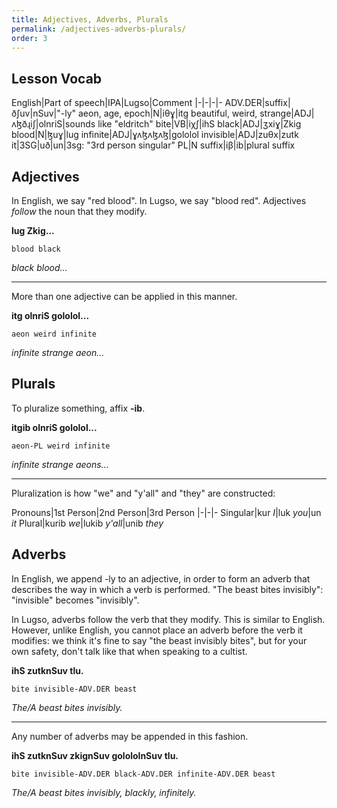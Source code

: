 ```yaml
---
title: Adjectives, Adverbs, Plurals
permalink: /adjectives-adverbs-plurals/
order: 3
---
```


## Lesson Vocab

English|Part of speech|IPA|Lugso|Comment
|-|-|-|-
ADV.DER|suffix|ðʃuv|nSuv|"-ly"
aeon, age, epoch|N|iθɣ|itg
beautiful, weird, strange|ADJ|ʌɮðɻiʃ|olnriS|sounds like "eldritch"
bite|VB|iχʃ|ihS
black|ADJ|ʒxiɣ|Zkig
blood|N|ɮuɣ|lug
infinite|ADJ|ɣʌɮʌɮʌɮ|gololol
invisible|ADJ|zuθx|zutk
it|3SG|uð|un|3sg: "3rd person singular"
PL|N suffix|iβ|ib|plural suffix

## Adjectives

In English, we say "red blood". In Lugso, we say "blood red". Adjectives _follow_ the noun that they modify.

**lug Zkig...**

`blood black`

_black blood..._

---

More than one adjective can be applied in this manner.

**itg olnriS gololol...**

`aeon weird infinite`

_infinite strange aeon..._

## Plurals

To pluralize something, affix **-ib**.

**itgib olnriS gololol...**

`aeon-PL weird infinite`

_infinite strange aeons..._

---

Pluralization is how "we" and "y'all" and "they" are constructed:

Pronouns|1st Person|2nd Person|3rd Person
|-|-|-
Singular|kur _I_|luk _you_|un _it_
Plural|kurib _we_|lukib _y'all_|unib _they_

## Adverbs

In English, we append -ly to an adjective, in order to form an adverb that describes the way in which a verb is performed. "The beast bites invisibly": "invisible" becomes "invisibly".

In Lugso, adverbs follow the verb that they modify. This is similar to English. However, unlike English, you cannot place an adverb before the verb it modifies: we think it's fine to say "the beast invisibly bites", but for your own safety, don't talk like that when speaking to a cultist.

**ihS zutknSuv tlu.**

`bite invisible-ADV.DER beast`

_The/A beast bites invisibly._

---

Any number of adverbs may be appended in this fashion.

**ihS zutknSuv zkignSuv golololnSuv tlu.**

`bite invisible-ADV.DER black-ADV.DER infinite-ADV.DER beast`

_The/A beast bites invisibly, blackly, infinitely._
